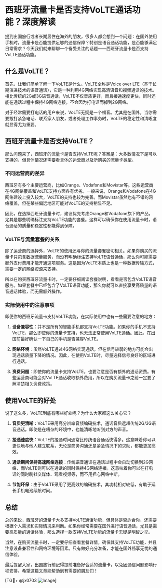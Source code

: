 # 西班牙流量卡是否支持VoLTE通话功能？深度解读

提到出国旅行或者长期居住在海外的朋友，很多人都会想到一个问题：在国外使用手机时，流量卡是否能提供足够的通信保障？特别是语音通话功能，是否能够满足日常需求？今天我们就来聊聊一个备受关注的话题——西班牙流量卡是否支持VoLTE通话功能。

## 什么是VoLTE？

首先，让我们简单了解一下VoLTE是什么。VoLTE全称是Voice over LTE（基于长期演进技术的语音通话），它是一种利用4G网络实现高清语音和视频通话的技术。相比传统的2G或3G语音通话，VoLTE不仅音质更好，而且接通速度更快，同时还能在通话过程中保持4G网络连接，不会因为打电话而掉到2G网络。

对于经常需要打电话的用户来说，VoLTE无疑是一个福音。尤其是在国外，当你需要拨打紧急电话、联系家人朋友，或者处理工作事务时，VoLTE的稳定性和清晰度就显得尤为重要。

## 西班牙流量卡是否支持VoLTE？

那么问题来了，西班牙的流量卡是否支持VoLTE呢？答案是：大多数情况下是可以支持的，但具体情况还需要看具体的运营商以及所购买的流量卡类型。

### 不同运营商的差异

西班牙有多个主要运营商，比如Orange、Vodafone和Movistar等。这些运营商在4G网络覆盖和VoLTE支持方面各有优劣。一般来说，Orange和Vodafone在4G网络建设上投入较大，VoLTE的支持也较为完善。而Movistar虽然也有不错的网络覆盖，但在某些偏远地区可能对VoLTE的支持稍显不足。

因此，在选择西班牙流量卡时，建议优先考虑Orange和Vodafone旗下的产品，尤其是那些明确标注支持VoLTE功能的套餐。这样可以确保你在使用流量卡时，语音通话的质量和稳定性都能得到保障。

### VoLTE与流量套餐的关系

除了运营商的选择外，VoLTE的使用还与你的流量套餐密切相关。如果你购买的流量卡只包含数据流量服务，而没有明确标注支持VoLTE语音通话，那么你可能需要额外支付费用才能开通这项服务。这是因为VoLTE本质上也是一种数据传输方式，需要一定的网络资源来支持。

所以在购买西班牙流量卡时，一定要仔细阅读套餐说明，看看是否包含VoLTE语音服务。如果套餐中已经包含了VoLTE语音功能，那么你就可以直接享受高质量的语音通话体验，而无需额外操作。

### 实际使用中的注意事项

即便你的西班牙流量卡支持VoLTE功能，在实际使用中也有一些需要注意的地方：

1. **设备兼容性**：并不是所有的智能手机都支持VoLTE功能。如果你的手机不支持VoLTE，那么即使你的流量卡支持，也无法正常使用VoLTE通话。因此，在出国前最好确认一下自己的手机是否兼容VoLTE。
   
2. **网络环境**：虽然VoLTE通过4G网络实现通话，但在信号较弱的地方可能会出现通话质量下降的情况。因此，在使用VoLTE时，尽量选择信号良好的区域进行通话。

3. **资费问题**：即使你的流量卡支持VoLTE，也要注意是否有额外的通话资费。有些运营商可能会对VoLTE通话收取额外费用，所以在购买流量卡之前一定要了解清楚相关资费政策。

## 使用VoLTE的好处

说了这么多，VoLTE到底有哪些好处呢？为什么大家都这么关心它？

1. **音质更清晰**：VoLTE采用高分辨率音频编码技术，通话音质远超传统2G/3G语音通话。即使是在嘈杂的环境中，也能清晰地听到对方的声音。

2. **接通速度快**：VoLTE的接通时间通常比传统语音通话快得多。这意味着你可以更快地与他人建立联系，无论是商务沟通还是紧急情况下的求助，都能更加高效。

3. **通话期间保持高速网络连接**：传统语音通话在通话过程中会自动切换到2G网络，而VoLTE则可以在通话的同时保持4G网络连接。这意味着你可以在打电话的同时刷社交媒体、观看视频等，而不用担心网络中断。

4. **节能环保**：由于VoLTE采用了更高效的编码技术，其功耗相对较低，有助于延长手机电池续航时间。

## 总结

总的来说，西班牙的流量卡大多支持VoLTE通话功能，但具体是否适合你，还需要根据个人需求和实际情况来判断。如果你经常需要在国外进行语音通话，尤其是需要高质量的通话体验，那么选择一款支持VoLTE功能的流量卡无疑是明智之举。

当然，在购买流量卡时，一定要仔细查看套餐详情，确保其支持VoLTE功能，并且注意设备兼容性和网络环境等因素。只有做好充分准备，才能在国外畅享无忧的通信体验。

最后提醒大家，出国旅行前记得提前准备好合适的流量卡，以免因通信问题影响行程安排。希望这篇文章能帮助到有需要的朋友们！

[TG💪+ @jx0703 ![Image](https://github.com/user-attachments/assets/dbca1d08-cadb-493c-b0ec-ad6f7a83f270)]